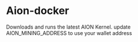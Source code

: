 # Aion-docker

Downloads and runs the latest AION Kernel.
update AION_MINING_ADDRESS to use your wallet address